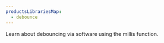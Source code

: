 ```yaml
---
productsLibrariesMap:
  - debounce
---
```


<EssentialsColumn title="Suggested Libraries">
  <EssentialElement title="Debounce a push button" type="tutorial" link="https://docs.arduino.cc/built-in-examples/digital/Debounce/">
 Learn about debouncing via software using the millis function.
  </EssentialElement>
</EssentialsColumn>